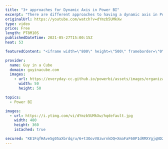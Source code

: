 ```yaml
---
title: "3+ approaches for Dynamic Axis in Power BI"
excerpt: "There are different approaches to having a dynamic axis in Power BI. Adam walks you thought 3 way to accomplish it within your Power BI report.  Patrick's Dynamic Axis video: https://www.youtube.com/watch?v=n-OWNaCUU0o  Kasper's Blog: https://www.kasperonbi.com/dynamically-switching-axis-on-visuals-with-power-bi/"
originalUrl: https://youtube.com/watch?v=dYmzb5UMkXw
type: video
price: Free
length: PT8M10S
publishedDateTime: 2021-05-27T15:00:15Z
heat: 53

featuredContent: "<iframe width=\"800\" height=\"500\" frameborder=\"0\" src=\"https://www.youtube.com/embed/dYmzb5UMkXw\" allow=\"accelerometer; autoplay; encrypted-media; gyroscope; picture-in-picture\" allowfullscreen></iframe>"

provider:
  name: Guy in a Cube
  domain: guyinacube.com
  images:
    - url: https://everyday-cc.github.io/powerbi/assets/images/organizations/guyinacube.com-50x50.jpg
      width: 50
      height: 50

topics:
  - Power BI

images:
  - url: https://i.ytimg.com/vi/dYmzb5UMkXw/hqdefault.jpg
    width: 480
    height: 360
    isCached: true

secured: "KE1FqfHAve5g05aXbrdq/u/6+t3OovV8zwrnkDQ+XmaFaF60P1dRMXYgjqND2zYUyxjInljNp5iwbT9LNe+g9zSYN8u2dvlBBW1kgbRLLHGb42iavDRbOfKe2ZM1CLuvPCNJ9xv3dabpqEZsIGrSnC8718+t7dadv8hyPyBh04jxiiZPAPPYhBd7oeIHOa/LUZo2LtZEnUzPca3gYn4Ckw8IPHHKbiXpQv4rk+VkQKdZfs9NtI8gBVLG+sRA2y+I4yDROUQ1rLjkOKz4itfwzA2k5qXMcRxd6sUac1zjYVRB9ZGOeJ73iszaHDvDT0i08BvIAkJ2BIdp+ln3AaLeh6SeCeTzAqJW0p2wzg2niQwyjYVyNL4sKAZ/mxbibpY5obIPT9f8rX4nmc8YUNxh2U+Kkbj2gHrWY7aJvRYAY+k=;gNxFFaGgfUHcBabRidVp4A=="
---
```


